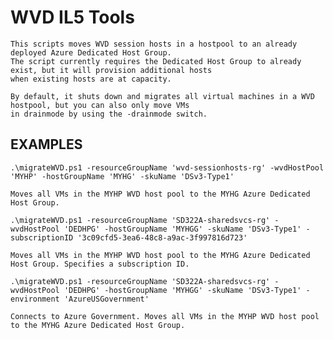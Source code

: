 # WVD IL5 Tools
    This scripts moves WVD session hosts in a hostpool to an already deployed Azure Dedicated Host Group.
    The script currently requires the Dedicated Host Group to already exist, but it will provision additional hosts
    when existing hosts are at capacity.

    By default, it shuts down and migrates all virtual machines in a WVD hostpool, but you can also only move VMs
    in drainmode by using the -drainmode switch.
    

## EXAMPLES
    .\migrateWVD.ps1 -resourceGroupName 'wvd-sessionhosts-rg' -wvdHostPool 'MYHP' -hostGroupName 'MYHG' -skuName 'DSv3-Type1'

    Moves all VMs in the MYHP WVD host pool to the MYHG Azure Dedicated Host Group.

    .\migrateWVD.ps1 -resourceGroupName 'SD322A-sharedsvcs-rg' -wvdHostPool 'DEDHPG' -hostGroupName 'MYHGG' -skuName 'DSv3-Type1' -subscriptionID '3c09cfd5-3ea6-48c8-a9ac-3f997816d723'

    Moves all VMs in the MYHP WVD host pool to the MYHG Azure Dedicated Host Group. Specifies a subscription ID.

    .\migrateWVD.ps1 -resourceGroupName 'SD322A-sharedsvcs-rg' -wvdHostPool 'DEDHPG' -hostGroupName 'MYHGG' -skuName 'DSv3-Type1' -environment 'AzureUSGovernment'

    Connects to Azure Government. Moves all VMs in the MYHP WVD host pool to the MYHG Azure Dedicated Host Group.
